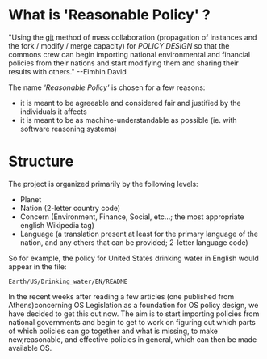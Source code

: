 # What is 'Reasonable Policy' ?
"Using the [git](http://git.org) method of mass collaboration (propagation of instances and the fork / modify / merge capacity) for _POLICY DESIGN_ so that the commons crew can begin importing national environmental and financial policies from their nations and start modifying them and sharing their results with others." --Eimhin David

The name _'Reasonable Policy'_ is chosen for a few reasons:

*  it is meant to be agreeable and considered fair and justified by the individuals it affects
*  it is meant to be as machine-understandable as possible (ie. with software reasoning systems)

# Structure
The project is organized primarily by the following levels:

*  Planet
*  Nation (2-letter country code)
*  Concern (Environment, Finance, Social, etc...; the most appropriate english Wikipedia tag)
*  Language (a translation present at least for the primary language of the nation, and any others that can be provided; 2-letter language code)

So for example, the policy for United States drinking water in English would appear in the file:

	Earth/US/Drinking_water‎/EN/README

In the recent weeks after reading a few articles (one published from Athens)concerning OS Legislation as a foundation 
for OS policy design, we have decided to get this out now. The aim is to start importing policies from national 
governments and begin to get to work on figuring out which parts of which policies can go together and what is missing,
to make new,reasonable, and effective policies in general, which can then be made available OS.






